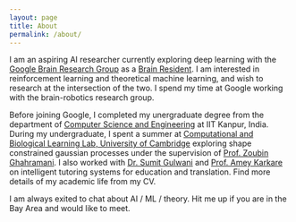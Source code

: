 ```yaml
---
layout: page
title: About
permalink: /about/
---
```


I am an aspiring AI researcher currently exploring deep learning with the [Google Brain Research Group](https://research.google.com/teams/brain/) as a [Brain Resident](https://www.google.com/about/careers/search#!t=jo&jid=147545001&). I am interested in reinforcement learning and theoretical machine learning, and wish to research at the intersection of the two. I spend my time at Google working with the brain-robotics research group. 

Before joining Google, I completed my unergraduate degree from the department of [Computer Science and Engineering](http://www.cse.iitk.ac.in/) at IIT Kanpur, India. During my undergraduate, I spent a summer at [Computational and Biological Learning Lab, University of Cambridge](http://learning.eng.cam.ac.uk/Public/) exploring shape constrained gaussian processes under the supervision of [Prof. Zoubin Ghahramani](http://mlg.eng.cam.ac.uk/zoubin/). I also worked with [Dr. Sumit Gulwani](http://research.microsoft.com/en-us/um/people/sumitg/) and [Prof. Amey Karkare](http://www.cse.iitk.ac.in/users/karkare/) on intelligent tutoring systems for education and translation. Find more details of my academic life from my CV.  

I am always exited to chat about AI / ML / theory. Hit me up if you are in the Bay Area and would like to meet. 